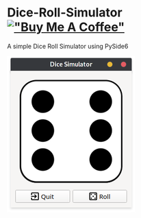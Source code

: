 # Dice-Roll-Simulator [!["Buy Me A Coffee"](https://www.buymeacoffee.com/assets/img/custom_images/orange_img.png)](https://www.buymeacoffee.com/rizwan486)
A simple Dice Roll Simulator using PySide6

![Rolling](screenshots/Rolled.png)
